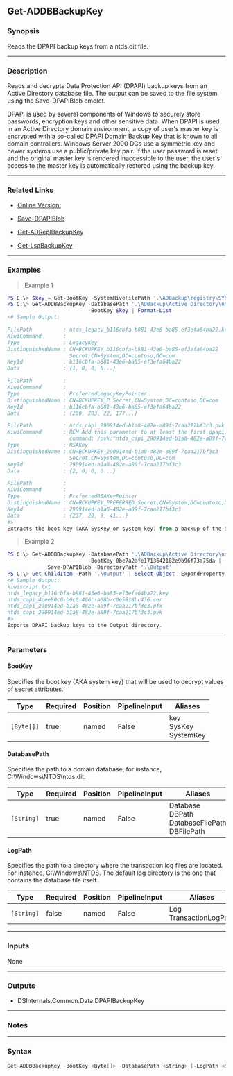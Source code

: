 Get-ADDBBackupKey
-----------------

### Synopsis
Reads the DPAPI backup keys from a ntds.dit file.

---

### Description

Reads and decrypts Data Protection API (DPAPI) backup keys from an Active Directory database file. The output can be saved to the file system using the Save-DPAPIBlob cmdlet.

DPAPI is used by several components of Windows to securely store passwords, encryption keys and other sensitive data. When DPAPI is used in an Active Directory domain environment, a copy of user's master key is encrypted with a so-called DPAPI Domain Backup Key that is known to all domain controllers. Windows Server 2000 DCs use a symmetric key and newer systems use a public/private key pair. If the user password is reset and the original master key is rendered inaccessible to the user, the user's access to the master key is automatically restored using the backup key.

---

### Related Links
* [Online Version:](https://github.com/MichaelGrafnetter/DSInternals/blob/master/Documentation/PowerShell/Get-ADDBBackupKey.md)

* [Save-DPAPIBlob](Save-DPAPIBlob)

* [Get-ADReplBackupKey](Get-ADReplBackupKey)

* [Get-LsaBackupKey](Get-LsaBackupKey)

---

### Examples
> Example 1

```PowerShell
PS C:\> $key = Get-BootKey -SystemHiveFilePath '.\ADBackup\registry\SYSTEM'
PS C:\> Get-ADDBBackupKey -DatabasePath '.\ADBackup\Active Directory\ntds.dit' `
                          -BootKey $key | Format-List
<# Sample Output:

FilePath          : ntds_legacy_b116cbfa-b881-43e6-ba85-ef3efa64ba22.key
KiwiCommand       : 
Type              : LegacyKey
DistinguishedName : CN=BCKUPKEY_b116cbfa-b881-43e6-ba85-ef3efa64ba22 
                    Secret,CN=System,DC=contoso,DC=com
KeyId             : b116cbfa-b881-43e6-ba85-ef3efa64ba22
Data              : {1, 0, 0, 0...}

FilePath          : 
KiwiCommand       : 
Type              : PreferredLegacyKeyPointer
DistinguishedName : CN=BCKUPKEY_P Secret,CN=System,DC=contoso,DC=com
KeyId             : b116cbfa-b881-43e6-ba85-ef3efa64ba22
Data              : {250, 203, 22, 177...}

FilePath          : ntds_capi_290914ed-b1a8-482e-a89f-7caa217bf3c3.pvk
KiwiCommand       : REM Add this parameter to at least the first dpapi::masterkey 
                    command: /pvk:"ntds_capi_290914ed-b1a8-482e-a89f-7caa217bf3c3.pvk"
Type              : RSAKey
DistinguishedName : CN=BCKUPKEY_290914ed-b1a8-482e-a89f-7caa217bf3c3 
                    Secret,CN=System,DC=contoso,DC=com
KeyId             : 290914ed-b1a8-482e-a89f-7caa217bf3c3
Data              : {2, 0, 0, 0...}

FilePath          : 
KiwiCommand       : 
Type              : PreferredRSAKeyPointer
DistinguishedName : CN=BCKUPKEY_PREFERRED Secret,CN=System,DC=contoso,DC=com
KeyId             : 290914ed-b1a8-482e-a89f-7caa217bf3c3
Data              : {237, 20, 9, 41...}
#>
Extracts the boot key (AKA SysKey or system key) from a backup of the SYSTEM registry hive and decrypts all DPAPI backup keys stored in the an Active Directory database file.
```
> Example 2

```PowerShell
PS C:\> Get-ADDBBackupKey -DatabasePath '.\ADBackup\Active Directory\ntds.dit' `
                          -BootKey 0be7a2afe1713642182e9b96f73a75da |
             Save-DPAPIBlob -DirectoryPath '.\Output'
PS C:\> Get-ChildItem -Path '.\Output' | Select-Object -ExpandProperty Name
<# Sample Output:
kiwiscript.txt
ntds_legacy_b116cbfa-b881-43e6-ba85-ef3efa64ba22.key
ntds_capi_4cee80c0-b6c6-406c-a68b-c0e5818bc436.cer
ntds_capi_290914ed-b1a8-482e-a89f-7caa217bf3c3.pfx
ntds_capi_290914ed-b1a8-482e-a89f-7caa217bf3c3.pvk
#>
Exports DPAPI backup keys to the Output directory.
```

---

### Parameters
#### **BootKey**
Specifies the boot key (AKA system key) that will be used to decrypt values of secret attributes.

|Type      |Required|Position|PipelineInput|Aliases                     |
|----------|--------|--------|-------------|----------------------------|
|`[Byte[]]`|true    |named   |False        |key<br/>SysKey<br/>SystemKey|

#### **DatabasePath**
Specifies the path to a domain database, for instance, C:\Windows\NTDS\ntds.dit.

|Type      |Required|Position|PipelineInput|Aliases                                                |
|----------|--------|--------|-------------|-------------------------------------------------------|
|`[String]`|true    |named   |False        |Database<br/>DBPath<br/>DatabaseFilePath<br/>DBFilePath|

#### **LogPath**
Specifies the path to a directory where the transaction log files are located. For instance, C:\Windows\NTDS. The default log directory is the one that contains the database file itself.

|Type      |Required|Position|PipelineInput|Aliases                   |
|----------|--------|--------|-------------|--------------------------|
|`[String]`|false   |named   |False        |Log<br/>TransactionLogPath|

---

### Inputs
None

---

### Outputs
* DSInternals.Common.Data.DPAPIBackupKey

---

### Notes

---

### Syntax
```PowerShell
Get-ADDBBackupKey -BootKey <Byte[]> -DatabasePath <String> [-LogPath <String>] [<CommonParameters>]
```
